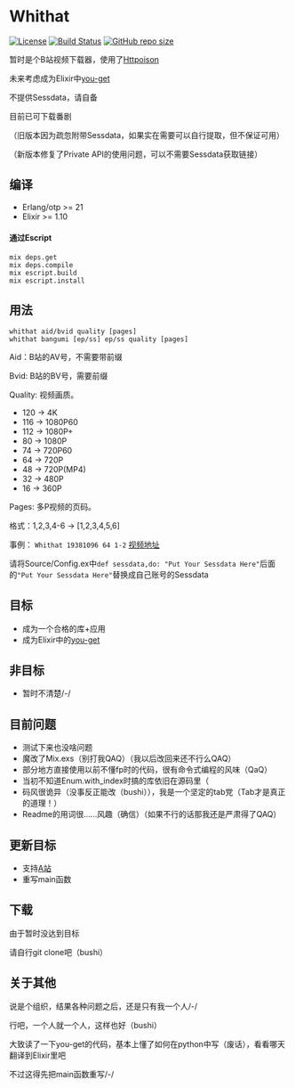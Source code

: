 # Whithat

[![License](https://img.shields.io/github/license/Theopse/Whithat)](https://choosealicense.com/licenses/bsd-2-clause/)
[![Build Status](https://travis-ci.org/Theopse/Whithat.svg?branch=Testing)](https://travis-ci.org/Theopse/Whithat)
[![GitHub repo size](https://img.shields.io/github/repo-size/Theopse/Whithat)](https://github.com/Theopse/Whithat/tree/Development)

暂时是个B站视频下载器，使用了[Httpoison](https://github.com/edgurgel/httpoison)

未来考虑成为Elixir中[you-get](https://github.com/soimort/you-get)

不提供Sessdata，请自备

目前已可下载番剧

（旧版本因为疏忽附带Sessdata，如果实在需要可以自行提取，但不保证可用）

（新版本修复了Private API的使用问题，可以不需要Sessdata获取链接）

## 编译

- Erlang/otp >= 21
- Elixir >= 1.10

#### 通过Escript

```
mix deps.get
mix deps.compile
mix escript.build
mix escript.install
```

## 用法

```
whithat aid/bvid quality [pages]
whithat bangumi [ep/ss] ep/ss quality [pages]
```

Aid：B站的AV号，不需要带前缀

Bvid: B站的BV号，需要前缀

Quality: 视频画质。

- 120 -> 4K
- 116 -> 1080P60
- 112 -> 1080P+
- 80 -> 1080P
- 74 -> 720P60
- 64 -> 720P
- 48 -> 720P(MP4)
- 32 -> 480P
- 16 -> 360P
  
Pages: 多P视频的页码。

格式：1,2,3,4-6 -> [1,2,3,4,5,6]

事例： ```Whithat 19381096 64 1-2``` [视频地址](https://www.bilibili.com/video/av19381096)

请将Source/Config.ex中```def sessdata,do: "Put Your Sessdata Here"```后面的```"Put Your Sessdata Here"```替换成自己账号的Sessdata

## 目标

- 成为一个合格的库+应用
- 成为Elixir中的[you-get](https://github.com/soimort/you-get)

## 非目标

- 暂时不清楚/-/

## 目前问题

- 测试下来也没啥问题
- 魔改了Mix.exs（别打我QAQ）（我以后改回来还不行么QAQ）
- 部分地方直接使用以前不懂fp时的代码，很有命令式编程的风味（QaQ）
- 当初不知道Enum.with_index时搞的库依旧在源码里（
- 码风很诡异（没事反正能改（bushi）），我是一个坚定的tab党（Tab才是真正的道理！）
- Readme的用词很......风趣（确信）（如果不行的话那我还是严肃得了QAQ）

## 更新目标

- 支持[A站](https://www.acfun.cn)
- 重写main函数

## 下载

由于暂时没达到目标

请自行git clone吧（bushi）

## 关于其他

说是个组织，结果各种问题之后，还是只有我一个人/-/

行吧，一个人就一个人，这样也好（bushi）

大致读了一下you-get的代码，基本上懂了如何在python中写（废话），看看哪天翻译到Elixir里吧

不过这得先把main函数重写/-/